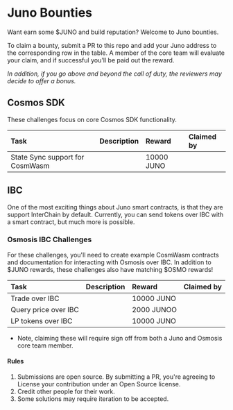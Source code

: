 # Juno Bounties

Want earn some $JUNO and build reputation? Welcome to Juno bounties. 

To claim a bounty, submit a PR to this repo and add your Juno address to the corresponding row in the table. A member of the core team will evaluate your claim, and if successful you'll be paid out the reward.

_In addition, if you go above and beyond the call of duty, the reviewers may decide to offer a bonus._

## Cosmos SDK
These challenges focus on core Cosmos SDK functionality.


| Task                            | Description | Reward     | Claimed by |
|:--------------------------------|:------------|:-----------|:-----------|
| State Sync support for CosmWasm |             | 10000 JUNO |            |

## IBC
One of the most exciting things about Juno smart contracts, is that they are support InterChain by default. Currently, you can send tokens over IBC with a smart contract, but much more is possible. 

### Osmosis IBC Challenges

For these challenges, you'll need to create example CosmWasm contracts and documentation for interacting with Osmosis over IBC. In addition to $JUNO rewards, these challenges also have matching $OSMO rewards!

| Task                 | Description | Reward     | Claimed by |
|:---------------------|:------------|:-----------|:-----------|
| Trade over IBC       |             | 10000 JUNO |            |
| Query price over IBC |             | 2000 JUNOO |            |
| LP tokens over IBC   |             | 10000 JUNO |            |

* Note, claiming these will require sign off from both a Juno and Osmosis core team member.

#### Rules
1. Submissions are open source. By submitting a PR, you're agreeing to License your contribution under an Open Source license.
2. Credit other people for their work.
3. Some solutions may require iteration to be accepted.
